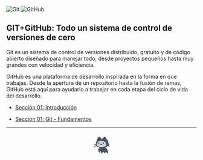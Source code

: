 ![Git](https://img.shields.io/badge/git-%23F05033.svg?style=for-the-badge&logo=git&logoColor=white)
![GitHub](https://img.shields.io/badge/github-%23121011.svg?style=for-the-badge&logo=github&logoColor=white)

## GIT+GitHub: Todo un sistema de control de versiones de cero

Git es un sistema de control de versiones distribuido, gratuito y de código abierto diseñado para manejar todo, desde proyectos pequeños hasta muy grandes con velocidad y eficiencia.

GitHub es una plataforma de desarrollo inspirada en la forma en que trabajas. Desde la apertura de un repositorio hasta la fusión de ramas, GitHub está aquí para ayudarlo a trabajar en cada etapa del ciclo de vida del desarrollo.

- [Sección 01: Introducción](Secciones/Seccion01.md)

- [Sección 01: Git - Fundamentos](Secciones/Seccion02.md)

---

<div align="center" style="margin-top: 20px">
<img src="img/mona-loading-dark.gif" width=50>
</div>
